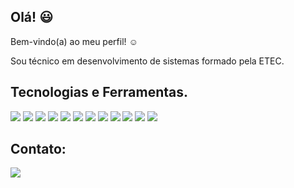 ## Olá! :smiley:
Bem-vindo(a) ao meu perfil! :relaxed:

Sou técnico em desenvolvimento de sistemas formado pela ETEC.


## Tecnologias e Ferramentas.
<p>
 <img src=https://img.shields.io/badge/C%23-239120?style=fot-the-badge&logo=c-sharp&logoColor=white/>
 <img src= https://img.shields.io/badge/.NET-5C2D91?style=fot-the-badge&logo=.net&logoColor=white/>
  <img src=https://img.shields.io/badge/PHP-777BB4?style=for-the-badge&logo=php&logoColor=white/>
  <img src=https://img.shields.io/badge/Laravel-FF2D20?style=fot-the-badge&logo=laravel&logoColor=white/>
 <img src= https://img.shields.io/badge/MySQL-00000F?style=fot-the-badge&logo=mysql&logoColor=white/>
 <img src= https://img.shields.io/badge/HTML5-E34F26?style=fot-the-badge&logo=html5&logoColor=white/>
  <img src=https://img.shields.io/badge/CSS3-1572B6?style=fot-the-badge&logo=css3&logoColor=white/>
 <img src= https://img.shields.io/badge/JavaScript-F7DF1E?style=fot-the-badge&logo=javascript&logoColor=black/>
 <img src= https://img.shields.io/badge/Bootstrap-563D7C?style=fot-the-badge&logo=bootstrap&logoColor=white/>
 <img src= https://img.shields.io/badge/Ionic-3880FF?style=fot-the-badge&logo=ionic&logoColor=white/>
 <img src= https://img.shields.io/badge/React-20232A?style=fot-the-badge&logo=react&logoColor=61DAFB/>
 <img src= https://img.shields.io/badge/Figma-F24E1E?style=fot-the-badge&logo=figma&logoColor=white/>
 </p>

## Contato:
<p>
  <a href="https://www.linkedin.com/in/lincoln-vinícius/">
     <img src=https://img.shields.io/badge/LinkedIn-0077B5?style=fot-the-badge&logo=linkedin&logoColor=white/>
  </a>
</p>

